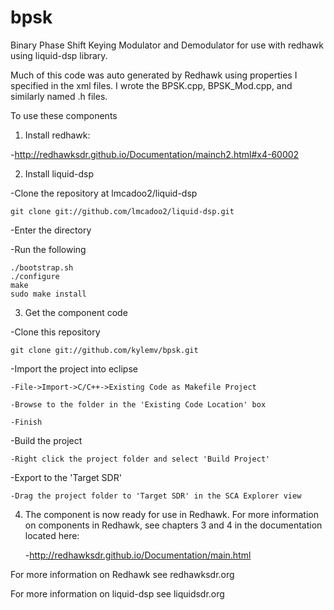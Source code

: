 # bpsk
Binary Phase Shift Keying Modulator and Demodulator for use with redhawk using liquid-dsp library.  

Much of this code was auto generated by Redhawk using properties I specified in the xml files.  I wrote the BPSK.cpp, BPSK_Mod.cpp, and similarly named .h files.  

To use these components 

1) Install redhawk:

  -http://redhawksdr.github.io/Documentation/mainch2.html#x4-60002
  
2) Install liquid-dsp

  -Clone the repository at lmcadoo2/liquid-dsp
  
    git clone git://github.com/lmcadoo2/liquid-dsp.git
    
  -Enter the directory
  
  -Run the following
  
    ./bootstrap.sh
    ./configure
    make
    sudo make install
    
3) Get the component code

  -Clone this repository
  
    git clone git://github.com/kylemv/bpsk.git
    
  -Import the project into eclipse
  
    -File->Import->C/C++->Existing Code as Makefile Project
    
    -Browse to the folder in the 'Existing Code Location' box
    
    -Finish
    
  -Build the project
  
    -Right click the project folder and select 'Build Project'
    
  -Export to the 'Target SDR'
  
    -Drag the project folder to 'Target SDR' in the SCA Explorer view

4) The component is now ready for use in Redhawk.  For more information on
components in Redhawk, see chapters 3 and 4 in the documentation located here: 

      -http://redhawksdr.github.io/Documentation/main.html

For more information on Redhawk see redhawksdr.org

For more information on liquid-dsp see liquidsdr.org
